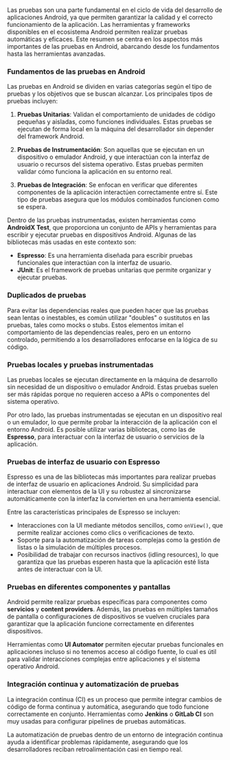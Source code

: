 Las pruebas son una parte fundamental en el ciclo de vida del desarrollo de aplicaciones Android, ya que permiten garantizar la calidad y el correcto funcionamiento de la aplicación. Las herramientas y frameworks disponibles en el ecosistema Android permiten realizar pruebas automáticas y eficaces. Este resumen se centra en los aspectos más importantes de las pruebas en Android, abarcando desde los fundamentos hasta las herramientas avanzadas.

### Fundamentos de las pruebas en Android

Las pruebas en Android se dividen en varias categorías según el tipo de pruebas y los objetivos que se buscan alcanzar. Los principales tipos de pruebas incluyen:

1. **Pruebas Unitarias**: Validan el comportamiento de unidades de código pequeñas y aisladas, como funciones individuales. Estas pruebas se ejecutan de forma local en la máquina del desarrollador sin depender del framework Android.
    
2. **Pruebas de Instrumentación**: Son aquellas que se ejecutan en un dispositivo o emulador Android, y que interactúan con la interfaz de usuario o recursos del sistema operativo. Estas pruebas permiten validar cómo funciona la aplicación en su entorno real.
    
3. **Pruebas de Integración**: Se enfocan en verificar que diferentes componentes de la aplicación interactúen correctamente entre sí. Este tipo de pruebas asegura que los módulos combinados funcionen como se espera.
    

Dentro de las pruebas instrumentadas, existen herramientas como **AndroidX Test**, que proporciona un conjunto de APIs y herramientas para escribir y ejecutar pruebas en dispositivos Android. Algunas de las bibliotecas más usadas en este contexto son:

- **Espresso**: Es una herramienta diseñada para escribir pruebas funcionales que interactúan con la interfaz de usuario.
- **JUnit**: Es el framework de pruebas unitarias que permite organizar y ejecutar pruebas.

### Duplicados de pruebas

Para evitar las dependencias reales que pueden hacer que las pruebas sean lentas o inestables, es común utilizar "doubles" o sustitutos en las pruebas, tales como mocks o stubs. Estos elementos imitan el comportamiento de las dependencias reales, pero en un entorno controlado, permitiendo a los desarrolladores enfocarse en la lógica de su código.

### Pruebas locales y pruebas instrumentadas

Las pruebas locales se ejecutan directamente en la máquina de desarrollo sin necesidad de un dispositivo o emulador Android. Estas pruebas suelen ser más rápidas porque no requieren acceso a APIs o componentes del sistema operativo.

Por otro lado, las pruebas instrumentadas se ejecutan en un dispositivo real o un emulador, lo que permite probar la interacción de la aplicación con el entorno Android. Es posible utilizar varias bibliotecas, como las de **Espresso**, para interactuar con la interfaz de usuario o servicios de la aplicación.

### Pruebas de interfaz de usuario con Espresso

Espresso es una de las bibliotecas más importantes para realizar pruebas de interfaz de usuario en aplicaciones Android. Su simplicidad para interactuar con elementos de la UI y su robustez al sincronizarse automáticamente con la interfaz la convierten en una herramienta esencial.

Entre las características principales de Espresso se incluyen:

- Interacciones con la UI mediante métodos sencillos, como `onView()`, que permite realizar acciones como clics o verificaciones de texto.
- Soporte para la automatización de tareas complejas como la gestión de listas o la simulación de múltiples procesos.
- Posibilidad de trabajar con recursos inactivos (idling resources), lo que garantiza que las pruebas esperen hasta que la aplicación esté lista antes de interactuar con la UI.

### Pruebas en diferentes componentes y pantallas

Android permite realizar pruebas específicas para componentes como **servicios** y **content providers**. Además, las pruebas en múltiples tamaños de pantalla o configuraciones de dispositivos se vuelven cruciales para garantizar que la aplicación funcione correctamente en diferentes dispositivos.

Herramientas como **UI Automator** permiten ejecutar pruebas funcionales en aplicaciones incluso si no tenemos acceso al código fuente, lo cual es útil para validar interacciones complejas entre aplicaciones y el sistema operativo Android.

### Integración continua y automatización de pruebas

La integración continua (CI) es un proceso que permite integrar cambios de código de forma continua y automática, asegurando que todo funcione correctamente en conjunto. Herramientas como **Jenkins** o **GitLab CI** son muy usadas para configurar pipelines de pruebas automáticas.

La automatización de pruebas dentro de un entorno de integración continua ayuda a identificar problemas rápidamente, asegurando que los desarrolladores reciban retroalimentación casi en tiempo real.

